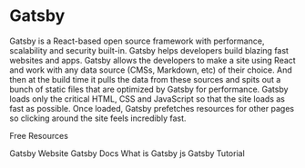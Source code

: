 # Gatsby

Gatsby is a React-based open source framework with performance, scalability and security built-in.
Gatsby  helps developers build blazing fast websites and apps. Gatsby allows the developers to make a site using React and work with any data source (CMSs, Markdown, etc) of their choice. And then at the build time it pulls the data from these sources and spits out a bunch of static files that are optimized by Gatsby for performance. Gatsby loads only the critical HTML, CSS and JavaScript so that the site loads as fast as possible. Once loaded, Gatsby prefetches resources for other pages so clicking around the site feels incredibly fast.

<ResourceGroupTitle>Free Resources</ResourceGroupTitle>

<BadgeLink colorScheme='blue' badgeText='Official Website' href='https://www.gatsbyjs.com/'>Gatsby Website</BadgeLink>
<BadgeLink colorScheme='blue' badgeText='Docs' href='https://www.gatsbyjs.com/docs'>Gatsby Docs</BadgeLink>
<BadgeLink colorScheme='blue' badgeText='Official Website' href='https://www.velotio.com/engineering-blog/what-is-gatsby-js-and-what-problems-does-it-solve'>What is Gatsby js</BadgeLink>
<BadgeLink badgeText='Watch' href='https://youtube.com/playlist?list=PL4cUxeGkcC9hw1g77I35ZivVLe8k2nvjB'>Gatsby Tutorial</BadgeLink>
